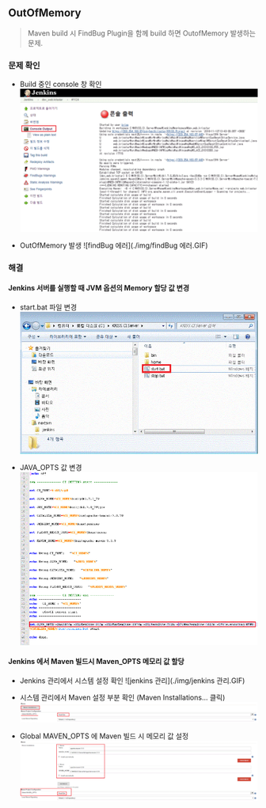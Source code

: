 ## OutOfMemory

> Maven build 시 FindBug Plugin을 함께 build 하면 OutofMemory 발생하는 문제.


### 문제 확인

- Build 중인 console 창 확인
![콘솔](./img/콘솔.GIF)

- OutOfMemory 발생
![findBug 에러](./img/findBug 에러.GIF)  


### 해결

#### Jenkins 서버를 실행할 때 JVM 옵션의 Memory 할당 값 변경

- start.bat 파일 변경
![CI서버](./img/CI서버.GIF)

- JAVA_OPTS 값 변경
![start_bat](./img/start_bat.GIF)

#### Jenkins 에서 Maven 빌드시 Maven_OPTS 메모리 값 할당

- Jenkins 관리에서 시스템 설정 확인
![jenkins 관리](./img/jenkins 관리.GIF)

- 시스템 관리에서 Maven 설정 부분 확인 (Maven Installations... 클릭)
![시스템관리](./img/시스템관리.GIF)

- Global MAVEN_OPTS 에 Maven 빌드 시 메모리 값 설정
![시스템관리_Maven](./img/시스템관리_Maven.GIF)



